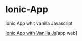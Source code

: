 # Ionic-App
Ionic App whit vanilla Javascript

[Ionic App with Vanilla Js]('https://www.google.com/')[app web]
